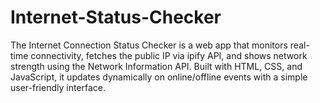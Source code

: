 # Internet-Status-Checker
The Internet Connection Status Checker is a web app that monitors real-time connectivity, fetches the public IP via ipify API, and shows network strength using the Network Information API. Built with HTML, CSS, and JavaScript, it updates dynamically on online/offline events with a simple user-friendly interface.
